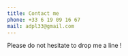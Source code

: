 ```yaml
---
title: Contact me
phone: +33 6 19 09 16 67
mail: adpl33@gmail.com
---
```

Please do not hesitate to drop me a line !